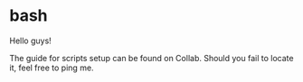 # bash

Hello guys! 

The guide for scripts setup can be found on Collab. Should you fail to locate it, feel free to ping me.
